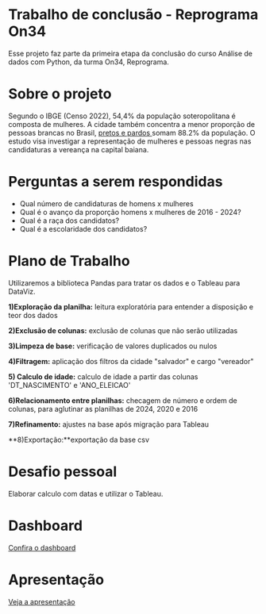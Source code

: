 
# Trabalho de conclusão - Reprograma On34

Esse projeto faz parte da primeira etapa da conclusão do curso Análise de dados com Python, da turma On34, Reprograma.



# Sobre o projeto

Segundo o IBGE (Censo 2022),  54,4% da população soteropolitana é composta de mulheres. A cidade também concentra a menor proporção de pessoas brancas no Brasil, [pretos e pardos ](https://g1.globo.com/ba/bahia/noticia/2023/12/22/censo-2022-cor-ou-raca-municipios-da-bahia.ghtml)somam 88.2% da população. O estudo visa investigar a representação de mulheres e pessoas negras nas candidaturas a vereança na capital baiana.

# Perguntas a serem respondidas

- Qual número de candidaturas de homens x mulheres
- Qual é o avanço da proporção homens x mulheres de 2016 - 2024?
- Qual é a raça dos candidatos?
- Qual é a escolaridade dos candidatos?


# Plano de Trabalho


Utilizaremos a biblioteca Pandas para tratar os dados e o Tableau para DataViz.


**1)Exploração da planilha:** leitura exploratória para entender a disposição e teor dos dados


**2)Exclusão de colunas:** exclusão de colunas que não serão utilizadas


**3)Limpeza de base:** verificação de valores duplicados ou nulos


**4)Filtragem:** aplicação dos filtros da cidade "salvador" e cargo "vereador"

**5) Calculo de idade:** calculo de idade a partir das colunas 'DT_NASCIMENTO' e 'ANO_ELEICAO'


**6)Relacionamento entre planilhas:** checagem de número e ordem de colunas, para aglutinar as planilhas de 2024, 2020 e 2016


**7)Refinamento:** ajustes na base após migração para Tableau


**8)Exportação:**exportação da base csv


# Desafio pessoal

Elaborar calculo com datas e utilizar o Tableau.

# Dashboard

[Confira o dashboard](https://public.tableau.com/views/TrabalhofinalAnlisededadoscomPython-ReprogramaOn34/DASHFINALCORESII?:language=pt-BR&:sid=&:redirect=auth&:display_count=n&:origin=viz_share_link)

# Apresentação

[Veja a apresentação](https://docs.google.com/presentation/d/1U81b_Fz_SegoVWk9MV9_E2WSBAJWjZF-z2BF-oWVC3w/edit#slide=id.g30a7e05960c_0_20)
